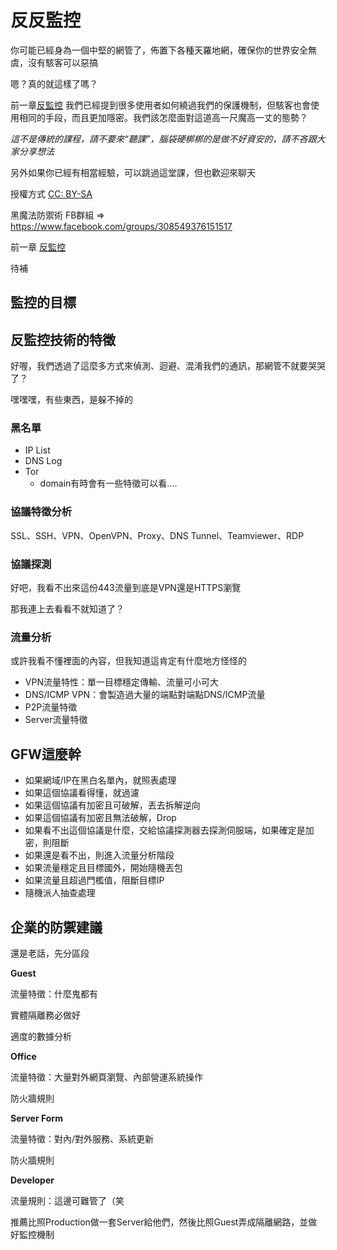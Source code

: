 # 反反監控

你可能已經身為一個中堅的網管了，佈置下各種天羅地網，確保你的世界安全無虞，沒有駭客可以惡搞

嗯？真的就這樣了嗎？

前一章[反監控](anti-monitoring.md) 我們已經提到很多使用者如何繞過我們的保護機制，但駭客也會使用相同的手段，而且更加隱密。我們該怎麼面對這道高一尺魔高一丈的態勢？

_這不是傳統的課程，請不要來“聽課”，腦袋硬梆梆的是做不好資安的，請不吝跟大家分享想法_

另外如果你已經有相當經驗，可以跳過這堂課，但也歡迎來聊天

授權方式 [CC: BY-SA](https://creativecommons.org/licenses/by-sa/3.0/tw/legalcode) 

黑魔法防禦術 FB群組 => <https://www.facebook.com/groups/308549376151517>

前一章 [反監控](anti-monitoring.md)

待補

## 監控的目標

## 反監控技術的特徵

好喔，我們透過了這麼多方式來偵測、迴避、混淆我們的通訊，那網管不就要哭哭了？

嘿嘿嘿，有些東西，是躲不掉的

### 黑名單

*   IP List
*   DNS Log
*   Tor
    *   domain有時會有一些特徵可以看....


### 協議特徵分析

SSL、SSH、VPN、OpenVPN、Proxy、DNS Tunnel、Teamviewer、RDP

### 協議探測

好吧，我看不出來這份443流量到底是VPN還是HTTPS瀏覽

那我連上去看看不就知道了？

### 流量分析

或許我看不懂裡面的內容，但我知道這肯定有什麼地方怪怪的

* VPN流量特性：單一目標穩定傳輸、流量可小可大
* DNS/ICMP VPN：會製造過大量的端點對端點DNS/ICMP流量
* P2P流量特徵
* Server流量特徵

## GFW這麼幹

*   如果網域/IP在黑白名單內，就照表處理
*   如果這個協議看得懂，就過濾
*   如果這個協議有加密且可破解，丟去拆解逆向
*   如果這個協議有加密且無法破解，Drop
*   如果看不出這個協議是什麼，交給協議探測器去探測伺服端，如果確定是加密，則阻斷
*   如果還是看不出，則進入流量分析階段
*   如果流量穩定且目標國外，開始隨機丟包
*   如果流量且超過門檻值，阻斷目標IP
*   隨機派人抽查處理

## 企業的防禦建議

還是老話，先分區段

**Guest**

流量特徵：什麼鬼都有

實體隔離務必做好

適度的數據分析

**Office**

流量特徵：大量對外網頁瀏覽、內部營運系統操作

防火牆規則

**Server Form**

流量特徵：對內/對外服務、系統更新

防火牆規則

**Developer**

流量規則：這邊可難管了（笑

推薦比照Production做一套Server給他們，然後比照Guest弄成隔離網路，並做好監控機制